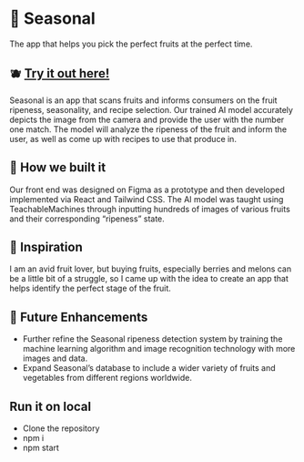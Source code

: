 # 🍓 Seasonal
The app that helps you pick the perfect fruits at the perfect time.

## 🫐 [Try it out here!](https://main--seasonal-ellehacks2024.netlify.app)
Seasonal is an app that scans fruits and informs consumers on the fruit ripeness, seasonality, and recipe selection. 
Our trained AI model accurately depicts the image from the camera and provide the user with the number one match. The model will analyze the ripeness of the fruit and inform the user, as well as come up with recipes to use that produce in. 

## 🍋 How we built it
Our front end was designed on Figma as a prototype and then developed implemented via React and Tailwind CSS. The AI model was taught using TeachableMachines through inputting hundreds of images of various fruits and their corresponding “ripeness” state. 

## 🍉 Inspiration
I am an avid fruit lover, but buying fruits, especially berries and melons can be a little bit of a struggle, so I came up with the idea to create an app that helps identify the perfect stage of the fruit. 

## 🥦 Future Enhancements
- Further refine the Seasonal ripeness detection system by training the machine learning algorithm and image recognition technology with more images and data.
- Expand Seasonal’s database to include a wider variety of fruits and vegetables from different regions worldwide. 

## Run it on local
- Clone the repository
- npm i
- npm start
